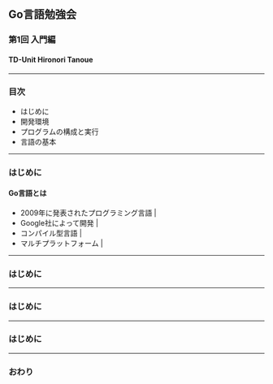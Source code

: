 ## Go言語勉強会
### 第1回 入門編
#### TD-Unit Hironori Tanoue
---
### 目次
- はじめに
- 開発環境
- プログラムの構成と実行
- 言語の基本
---
### はじめに
#### Go言語とは
- 2009年に発表されたプログラミング言語 |
- Google社によって開発 |
- コンパイル型言語 |
- マルチプラットフォーム |
---
### はじめに
---
### はじめに
---
### はじめに
---
### おわり
